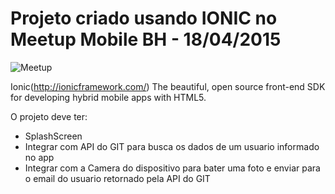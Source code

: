 # Projeto criado usando IONIC no Meetup Mobile BH - 18/04/2015

![Meetup](http://upload.wikimedia.org/wikipedia/commons/7/73/Meetup_Logo_2015.png)

Ionic(http://ionicframework.com/) The beautiful, open source front-end SDK for developing hybrid mobile apps with HTML5.

O projeto deve ter:
* SplashScreen
* Integrar com API do GIT para busca os dados de um usuario informado no app
* Integrar com a Camera do dispositivo para bater uma foto e enviar para o email do usuario retornado pela API do GIT
